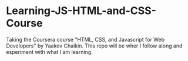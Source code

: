 # Learning-JS-HTML-and-CSS-Course
Taking the Coursera course "HTML, CSS, and Javascript for Web Developers" by Yaakov Chaikin. This repo will be wher I follow along and esperiment with what I am learning.
